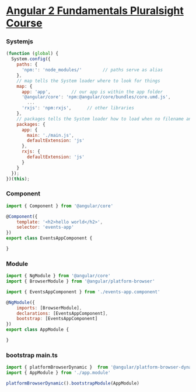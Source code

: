 # [Angular 2 Fundamentals Pluralsight Course](http://app.pluralsight.com/courses/angular-fundamentals)

### Systemjs

```javascript
(function (global) {
  System.config({
    paths: {
      'npm:': 'node_modules/'        // paths serve as alias
    },
    // map tells the System loader where to look for things
    map: {
      app: 'app',        // our app is within the app folder
      '@angular/core': 'npm:@angular/core/bundles/core.umd.js',        // angular bundles
        ...
      'rxjs': 'npm:rxjs',      // other libraries
    },
    // packages tells the System loader how to load when no filename and/or no extension
    packages: {
      app: {
        main: './main.js',
        defaultExtension: 'js'
      },
      rxjs: {
        defaultExtension: 'js'
      }
    }
  });
})(this);
```

### Component

```javascript
import { Component } from '@angular/core'

@Component({
    template: '<h2>hello world</h2>',
    selector: 'events-app'
})
export class EventsAppComponent {

}
```

### Module

```javascript
import { NgModule } from '@angular/core'
import { BrowserModule } from '@angular/platform-browser'

import { EventsAppComponent } from './events-app.component'

@NgModule({
    imports: [BrowserModule],
    declarations: [EventsAppComponent],
    bootstrap: [EventsAppComponent]
})
export class AppModule {

}
```

### bootstrap main.ts

```javascript
import { platformBrowserDynamic }  from '@angular/platform-browser-dynamic'
import { AppModule } from './app.module'

platformBrowserDynamic().bootstrapModule(AppModule)
```
